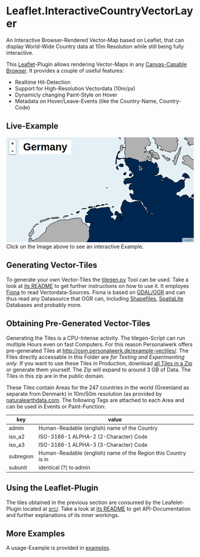 # Leaflet.InteractiveCountryVectorLayer
An Interactive Browser-Rendered Vector-Map based on Leaflet, that can display World-Wide Country data at 10m Resolution while still being fully interactive.

This [Leaflet](http://leafletjs.com/)-Plugin allows rendering Vector-Maps in any [Canvas-Capable Browser](http://caniuse.com/canvas). It provides a couple of useful features:
 - Realtime Hit-Detection
 - Support for High-Resolution Vectordata (10m/px)
 - Dynamicly changing Paint-Style on Hover
 - Metadata on Hover/Leave-Events (like the Country-Name, Country-Code)

## Live-Example
[![Live Example](examples/countrynames.png?raw=true "Click on the Image to see an interactive Example.")](http://osm.personalwerk.de/example-vectiles/example/)
Click on the Image above to see an interactive Example.

## Generating Vector-Tiles
To generate your own Vector-Tiles the [tilegen.py](tilegen/tilegen.py) Tool can be used. Take a look at [its README](tilegen/) to get further instructions on how to use it. It employes [Fiona](https://pypi.python.org/pypi/Fiona) to read Vectordata-Sources. Fiona is based on [GDAL/OGR](http://www.gdal.org/) and can thus read any Datasource that OGR can, including [Shapefiles](http://en.wikipedia.org/wiki/Shapefile), [SpatiaLite](http://en.wikipedia.org/wiki/SpatiaLite) Databases and probably more.

## Obtaining Pre-Generated Vector-Tiles
Generating the Tiles is a CPU-Intense activity. The tilegen-Script can run multiple Hours even on fast Computers. For this reason Personalwerk offers pre-generated Tiles at http://osm.personalwerk.de/example-vectiles/. The Files directly accessable in this Folder are *for Texting and Experimenting only*. If you want to use these Tiles in Production, download [all Tiles in a Zip](http://osm.personalwerk.de/example-vectiles/example-vectiles.zip) or generate them yourself. The Zip will expand to around 3 GB of Data. The Tiles in this zip are in the public domain.

These Tiles contain Areas for the 247 countries in the world (Greenland as separate from Denmark) in 10m/50m resolution (as provided by [naturalearthdata.com](http://www.naturalearthdata.com/). The following Tags are attached to each Area and can be used in Events or Paint-Function:

key       | value
----------|---------------------------------------------
admin     | Human-Readable (english) name of the Country
iso_a2    | ISO-3166-1 ALPHA-2 (2-Character) Code
iso_a3    | ISO-3166-1 ALPHA-3 (3-Character) Code
subregion | Human-Readable (english) name of the Region this Country is in
subunit   | identical (?) to admin

## Using the Leaflet-Plugin
The tiles obtained in the previous section are consumed by the Leafelet-Plugin located at [src/](src/). Take a look at [its README](tilegen/) to get API-Documentation and further explanations of its inner workings.

## More Examples
A usage-Example is provided in [examples](examples/).
